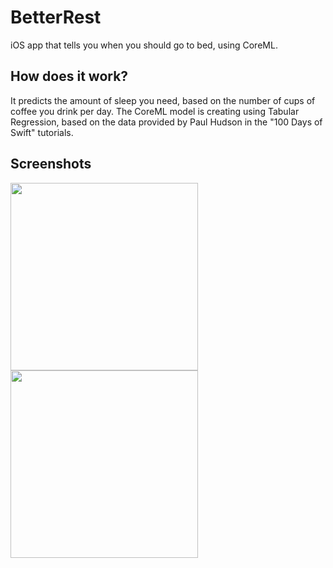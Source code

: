 # BetterRest

iOS app that tells you when you should go to bed, using CoreML.

## How does it work?

It predicts the amount of sleep you need, based on the number of cups of coffee you drink per day. The CoreML model is creating using Tabular Regression, based on the data provided by Paul Hudson in the "100 Days of Swift" tutorials.


## Screenshots

<img src="https://i.imgur.com/DcZXcdw.png" width=300px><img src="https://i.imgur.com/aXIgVQZ.png" width=300px>
